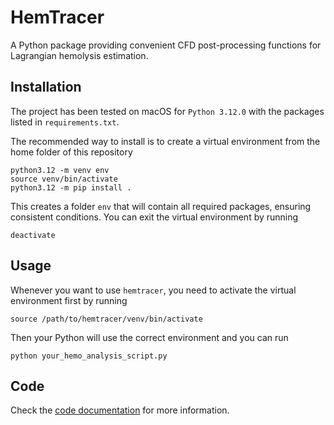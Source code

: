 # HemTracer

A Python package providing convenient CFD post-processing functions for Lagrangian hemolysis estimation.

## Installation

The project has been tested on macOS for `Python 3.12.0` with the packages listed in `requirements.txt`. 

The recommended way to install is to create a virtual environment from the home folder of this repository
```shell
python3.12 -m venv env
source venv/bin/activate
python3.12 -m pip install .
```
This creates a folder `env` that will contain all required packages, ensuring consistent conditions. You can exit the virtual environment by running
```shell
deactivate
```

## Usage
Whenever you want to use `hemtracer`, you need to activate the virtual environment first by running
```shell
source /path/to/hemtracer/venv/bin/activate
```
Then your Python will use the correct environment and you can run
```shell
python your_hemo_analysis_script.py
```

## Code
Check the [code documentation](https://nicodirkes.github.io/HemTracer/) for more information.
